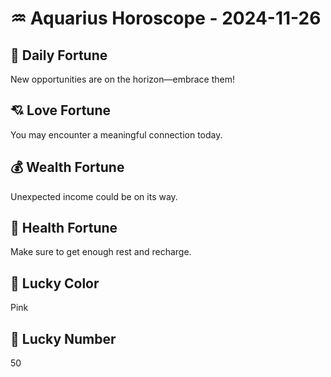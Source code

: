 # ♒ Aquarius Horoscope - 2024-11-26

## 🎯 Daily Fortune

New opportunities are on the horizon—embrace them!

## 💘 Love Fortune

You may encounter a meaningful connection today.

## 💰 Wealth Fortune

Unexpected income could be on its way.

## 🌱 Health Fortune

Make sure to get enough rest and recharge.

## 🎨 Lucky Color

Pink

## 🔢 Lucky Number

50
